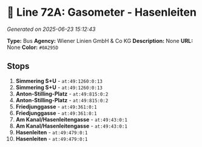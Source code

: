 # 🚌 Line 72A: Gasometer - Hasenleiten

*Generated on 2025-06-23 15:12:43*

**Type:** Bus
**Agency:** Wiener Linien GmbH & Co KG
**Description:** None
**URL:** None
**Color:** `#0A295D`

## Stops

1. **Simmering S+U** - `at:49:1260:0:13`
2. **Simmering S+U** - `at:49:1260:0:13`
3. **Anton-Stilling-Platz** - `at:49:815:0:2`
4. **Anton-Stilling-Platz** - `at:49:815:0:2`
5. **Friedjunggasse** - `at:49:361:0:1`
6. **Friedjunggasse** - `at:49:361:0:1`
7. **Am Kanal/Hasenleitengasse** - `at:49:43:0:1`
8. **Am Kanal/Hasenleitengasse** - `at:49:43:0:1`
9. **Hasenleiten** - `at:49:479:0:1`
10. **Hasenleiten** - `at:49:479:0:1`